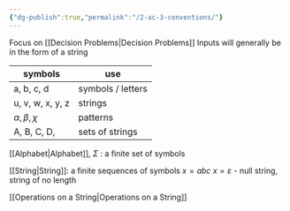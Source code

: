 ```yaml
---
{"dg-publish":true,"permalink":"/2-ac-3-conventions/"}
---
```


Focus on [[Decision Problems\|Decision Problems]]
Inputs will generally be in the form of a string

symbols | use
--- | ---
a, b, c, d | symbols / letters
u, v, w, x, y, z | strings
$\alpha, \beta, \chi$ | patterns
A, B, C, D, | sets of strings

[[Alphabet\|Alphabet]], $\Sigma$ : a finite set of symbols

[[String\|String]]: a finite sequences of symbols
$x = abc$
$x = \varepsilon$ - null string, string of no length

[[Operations on a String\|Operations on a String]]